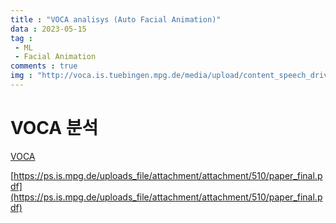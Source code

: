 ```yaml
---
title : "VOCA analisys (Auto Facial Animation)"
data : 2023-05-15
tag : 
 - ML
 - Facial Animation
comments : true
img : "http://voca.is.tuebingen.mpg.de/media/upload/content_speech_driven_animation_2.gif"
---
```


# VOCA 분석

[VOCA](https://voca.is.tue.mpg.de/)

[https://ps.is.mpg.de/uploads_file/attachment/attachment/510/paper_final.pdf](https://ps.is.mpg.de/uploads_file/attachment/attachment/510/paper_final.pdf)